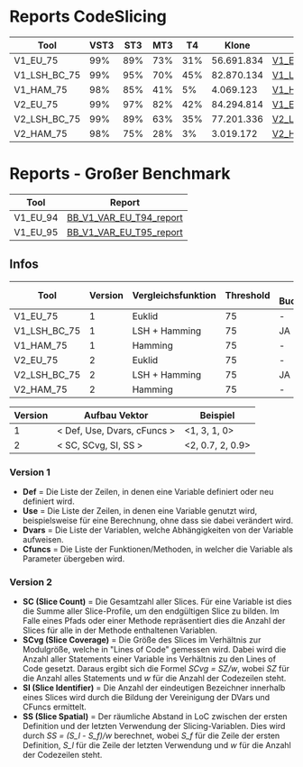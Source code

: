 # Reports CodeSlicing 


| Tool         | VST3 | ST3 | MT3 | T4  | Klone      | Report                                               | Precision_Report |
| ------------ | ---- | --- | --- | --- | ---------- | ---------------------------------------------------- | ---------------- |
| V1_EU_75     | 99%  | 89% | 73% | 31% | 56.691.834 | [V1_EU_75_report](./reports/V1_EU_75_report)         | [V1_EU_75_precision_report](./reports_precision/V1_EU_75_precision_report.txt)  |
| V1_LSH_BC_75 | 99%  | 95% | 70% | 45% | 82.870.134 | [V1_LSH_BC_75_report](./reports/V1_LSH_BC_75_report) | [V1_LSH_BC_75_precision_report](./reports_precision/V1_LSH_BC_75_precision_report.txt) |
| V1_HAM_75    | 98%  | 85% | 41% | 5% | 4.069.123 | [V1_HAM_75_report](./reports/V1_HAM_75_report)       | [V1_HAM_75_precision_report](./reports_precision/V1_HAM_75_precision_report.txt)  |
| V2_EU_75     | 99%  | 97% | 82% | 42% | 84.294.814 | [V1_EU_75_report](./reports/V1_EU_75_report)         | [V2_EU_75_precision_report](./reports_precision/V2_EU_75_precision_report.txt) |
| V2_LSH_BC_75 | 99%  | 89% | 63% | 35% | 77.201.336 | [V2_LSH_BC_75_report](./reports/V2_LSH_BC_75_report) | [V2_LSH_BC_75_precision_report](./reports_precision/V2_LSH_BC_75_precision_report.txt) |
| V2_HAM_75    | 98%   | 75%  | 28%  | 3%  | 3.019.172  | [V2_HAM_75_report](./reports/V2_HAM_75_report) | [V2_HAM_75_precision_report](./reports_precision/V2_HAM_75_precision_report.txt)  |


# Reports - Großer Benchmark

| Tool     | Report     | 
| -------- | ---------- | 
| V1_EU_94 | [BB_V1_VAR_EU_T94_report](./reports_BigBench/BB_V1_VAR_EU_T94_report) |
| V1_EU_95 | [BB_V1_VAR_EU_T95_report](./reports_BigBench/BB_V1_VAR_EU_T95_report) |

## Infos 

| Tool         | Version | Vergleichsfunktion | Threshold | mit BucketCleanup? |
| ------------ | ------- | ------------------ | --------- | ------------------ |
| V1_EU_75     | 1       | Euklid             | 75        | -                  |
| V1_LSH_BC_75 | 1       | LSH + Hamming      | 75        | JA                 |
| V1_HAM_75    | 1       | Hamming            | 75        | -                  |
| V2_EU_75     | 2       | Euklid             | 75        | -                  |
| V2_LSH_BC_75 | 2       | LSH + Hamming      | 75        | JA                 |
| V2_HAM_75    | 2       | Hamming            | 75        | -                  |


| Version | Aufbau Vektor               | Beispiel         |
| ------- | --------------------------- | ---------------- |
| 1       | < Def, Use, Dvars, cFuncs > | <1, 3, 1, 0>     |
| 2       | < SC, SCvg, SI, SS >        | <2, 0.7, 2, 0.9> |


### Version 1 

*  **Def** = Die Liste der Zeilen, in denen eine Variable definiert oder neu definiert wird.
*  **Use** = Die Liste der Zeilen, in denen eine Variable genutzt wird, beispielsweise für eine Berechnung, ohne dass sie dabei verändert wird.
*  **Dvars** = Die Liste der Variablen, welche Abhängigkeiten von der Variable aufweisen.  
*  **Cfuncs** = Die Liste der Funktionen/Methoden, in welcher die Variable als Parameter übergeben wird.


### Version 2

* **SC (Slice Count)** = Die Gesamtzahl aller Slices. Für eine Variable ist dies die Summe aller Slice-Profile, um den endgültigen Slice zu bilden. Im Falle eines Pfads oder einer Methode repräsentiert dies die Anzahl der Slices für alle in der Methode enthaltenen Variablen. 
* **SCvg (Slice Coverage)** = Die Größe des Slices im Verhältnis zur Modulgröße, welche in "Lines of Code" gemessen wird. Dabei wird die Anzahl aller Statements einer Variable ins Verhältnis zu den Lines of Code gesetzt. Daraus ergibt sich die Formel *SCvg = SZ/w*, wobei *SZ* für die Anzahl alles Statements und *w* für die Anzahl der Codezeilen steht.
* **SI (Slice Identifier)** = Die Anzahl der eindeutigen Bezeichner innerhalb eines Slices wird durch die Bildung der Vereinigung der DVars und CFuncs ermittelt.
* **SS (Slice Spatial)** = Der räumliche Abstand in LoC zwischen der ersten Definition und der letzten Verwendung der Slicing-Variablen. Dies wird durch *SS = (S_l - S_f)/w* berechnet, wobei *S_f* für die Zeile der ersten Definition, *S_l* für die Zeile der letzten Verwendung und *w* für die Anzahl der Codezeilen steht. 


